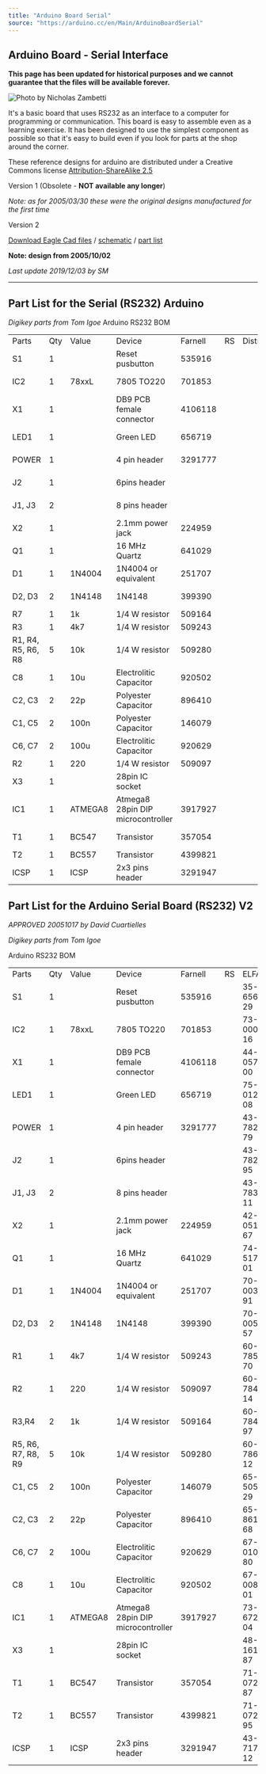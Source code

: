 ```yaml
---
title: "Arduino Board Serial"
source: "https://arduino.cc/en/Main/ArduinoBoardSerial"
---
```


## Arduino Board - Serial Interface

**This page has been updated for historical purposes and we cannot guarantee that the files will be available forever.**

![Photo by Nicholas Zambetti](assets/arduino.jpg)

It's a basic board that uses RS232 as an interface to a computer for programming or communication. This board is easy to assemble even as a learning exercise. It has been designed to use the simplest component as possible so that it's easy to build even if you look for parts at the shop around the corner.

These reference designs for arduino are distributed under a Creative Commons license [Attribution-ShareAlike 2.5](http://creativecommons.org/licenses/by-sa/2.5/)

Version 1 (Obsolete - **NOT available any longer**)

*Note: as for 2005/03/30 these were the original designs manufactured for the first time*


Version 2

[Download Eagle Cad files](https://content.arduino.cc/assets/release%5Farduino%5Frs232%5Fv2.zip) / [schematic](https://content.arduino.cc/assets/arduino%5Frs232%5Fv2.png) / [part list](https://content.arduino.cc/assets/partlist.txt)

**Note: design from 2005/10/02**

*Last update 2019/12/03 by SM*

---

## Part List for the Serial (RS232) Arduino

*Digikey parts from Tom Igoe*
Arduino RS232 BOM

|||||||||
|-|-|-|-|-|-|-|-|
|Parts|Qty|Value|Device|Farnell|RS|Distrelec|Digikey|
|S1|1||Reset pusbutton|535916|||SW400\-ND|
|IC2|1|78xxL|7805 TO220|701853|||LM7805CT\-ND|
|X1|1|| DB9 PCB female connector|4106118|||A2100-ND|
|LED1|1|| Green LED|656719|||160-1144-ND|
|POWER|1|| 4 pin header|3291777|||A26509-20-ND|
|J2|1|| 6pins header||||A26509-20-ND|
|J1, J3|2|| 8 pins header||||A26509-20-ND|
|X2|1|| 2.1mm power jack|224959|||CP-102AH-ND|
|Q1|1|| 16 MHz Quartz|641029|||300-6034-ND|
|D1|1|1N4004|1N4004 or equivalent|251707|||1N4004GICT-ND|
|D2, D3|2|1N4148|1N4148|399390|||1N4148FS-ND|
|R7|1|1k|1/4 W resistor|509164|||1.0KQBK-ND|
|R3|1|4k7|1/4 W resistor|509243|||4.7KQBK-ND|
|R1, R4, R5, R6, R8|5|10k|1/4 W resistor|509280|||10KQBK-ND|
|C8|1|10u|Electrolitic Capacitor|920502|||P11250-ND|
|C2, C3|2|22p|Polyester Capacitor|896410|||1330PH-ND|
|C1, C5|2|100n|Polyester Capacitor|146079|||P4201-ND|
|C6, C7|2|100u|Electrolitic Capacitor|920629|||P10269-ND|
|R2|1|220|1/4 W resistor|509097|||220QBK-ND|
|X3|1||28pin IC socket||||ED3128\-ND|
|IC1|1|ATMEGA8|Atmega8 28pin DIP microcontroller|3917927|||ATMEGA8\-16PI-ND|
|T1|1|BC547|Transistor|357054|||BC547BOS\-ND|
|T2|1|BC557|Transistor|4399821|||BC327OS\-ND|
|ICSP|1|ICSP|2x3 pins header|3291947|||A26509-20-ND|

## Part List for the Arduino Serial Board (RS232) V2

*APPROVED 20051017 by David Cuartielles*

*Digikey parts from Tom Igoe*

Arduino RS232 BOM

|||||||||
|-|-|-|-|-|-|-|-|
|Parts|Qty|Value|Device|Farnell|RS|ELFA|Digikey|
|S1|1||Reset pusbutton|535916||35-656-29|SW400\-ND|
|IC2|1|78xxL|7805 TO220|701853||73-000-16|LM7805CT\-ND|
|X1|1|| DB9 PCB female connector|4106118|| 44-057-00|A2100-ND|
|LED1|1|| Green LED|656719|| 75-012-08|160-1144-ND|
|POWER|1|| 4 pin header|3291777|| 43-782-79|A26509-20-ND|
|J2|1|| 6pins header|||  43-782-95|A26509-20-ND|
|J1, J3|2|| 8 pins header|||  43-783-11|A26509-20-ND|
|X2|1|| 2.1mm power jack|224959|| 42-051-67|CP-102AH-ND|
|Q1|1|| 16 MHz Quartz|641029|| 74-517-01|300-6034-ND|
|D1|1|1N4004|1N4004 or equivalent|251707|| 70-003-91|1N4004GICT-ND|
|D2, D3|2|1N4148|1N4148|399390|| 70-005-57|1N4148FS-ND|
|R1|1|4k7|1/4 W resistor|509243|| 60-785-70|4.7KQBK-ND|
|R2|1|220|1/4 W resistor|509097|| 60-784-14|220QBK-ND|
|R3,R4|2|1k|1/4 W resistor|509164|| 60-784-97|1.0KQBK-ND|
|R5, R6, R7, R8, R9|5|10k|1/4 W resistor|509280|| 60-786-12|10KQBK-ND|
|C1, C5|2|100n|Polyester Capacitor|146079|| 65-505-29|P4201-ND|
|C2, C3|2|22p|Polyester Capacitor|896410|| 65-861-68|1330PH-ND|
|C6, C7|2|100u|Electrolitic Capacitor|920629|| 67-010-80|P10269-ND|
|C8|1|10u|Electrolitic Capacitor|920502|| 67-008-01|P11250-ND|
|IC1|1|ATMEGA8|Atmega8 28pin DIP microcontroller|3917927|| 73-672-04|ATMEGA8\-16PI-ND|
|X3|1|| 28pin IC socket|||  48-161-87|ED3128\-ND|
|T1|1|BC547|Transistor|357054|| 71-072-87|BC547BOS\-ND|
|T2|1|BC557|Transistor|4399821|| 71-072-95|BC327OS\-ND|
|ICSP|1|ICSP|2x3 pins header|3291947|| 43-717-12|A26509-20-ND|